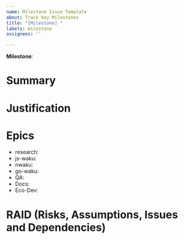 ```yaml
---
name: Milestone Issue Template
about: Track Key Milestones
title: "[Milestone] "
labels: milestone
assignees: ''

---
```


**Milestone**: <!-- URL to the GitHub Milestone -->

# Summary

<!-- Provide a high level summary of the Milestone -->  

# Justification

<!-- Justify the Milestone in the context of the priority tracks and project/collective strategies -->

# Epics

- research: 
- js-waku: 
- nwaku: 
- go-waku:
- QA: 
- Docs:
- Eco-Dev:

# RAID (Risks, Assumptions, Issues and Dependencies)

<!-- List dependencies on other milestones (avoid dependencies on tasks) -->

<!-- List dependencies on other teams -->

<!-- List any risks or assumptions that will be cleared as work progresses -->

<!-- List any GitHub issues that tracks any blocker or any of the items above -->
